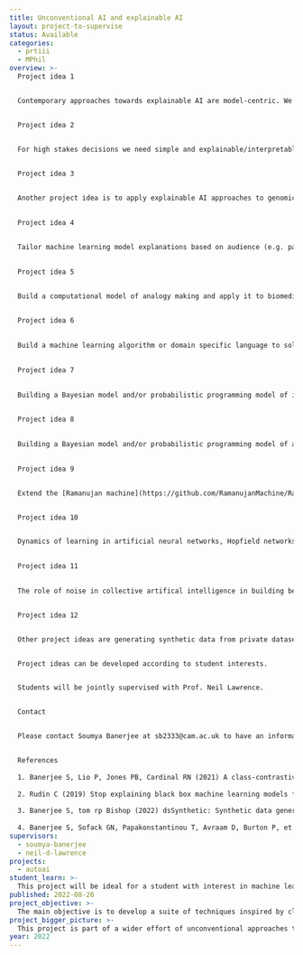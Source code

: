 ```yaml
---
title: Unconventional AI and explainable AI
layout: project-to-supervise
status: Available
categories:
  - prtiii
  - MPhil
overview: >-
  Project idea 1


  Contemporary approaches towards explainable AI are model-centric. We will use data-centric approaches to explain the complex interplay between data and models. This will build on published work [1]. This project will be ideal for a student with interest in machine learning and who has coding experience. 


  Project idea 2


  For high stakes decisions we need simple and explainable/interpretable models. This need is acute in the case of healthcare and social sciences like recidivism prediction [2]. In this project, we will build simple interpretable models that are surrogates for deep learning models. The student will look at publicly available data and synthetic data to generate surrogate models that are transparent and interpretable. The process of creating these surrogate interpretable models will be automated. This can also be partially based on published work [1]. The surrogate models can be decision trees (like CART) trained on the input and output of a deep learning model [1].   This can use R packages like party, rpart, partykit or other packages. This will lead to tools that automated the creation of surrogate interpretable models based on deep learning models in healthcare. 

  
  Project idea 3


  Another project idea is to apply explainable AI approaches to genomic data. This will be a machine learning and bioinformatics project. The student will develop explainable AI approaches for interpreting clusters in single-cell gene expression data. This work is part of the Accelerate Programme for Scientific Discovery which aims to democratize access to AI tools and apply AI to problems from diverse disciplines. The student will be part of a growing community of inter-disciplinary AI researchers at the University of Cambridge. 

  
  Project idea 4


  Tailor machine learning model explanations based on audience (e.g. patients, clinicians, farmers, etc.). Generate natural language explanations from machine learning model and tailor these natural language expplnanations based on unique background of listener.

  
  Project idea 5

 
  Build a computational model of analogy making and apply it to biomedical and genomic data. For other project ideas related to explainable AI see the following [page](https://github.com/neelsoumya/special_topics_unconventional_AI/). Broadly this will use concepts like analogies and stories to create new explainable AI methods. [Example 1](https://github.com/Tijl/ANASIME), [example 2](https://github.com/crazydonkey200/SMEPy), [example 3](https://github.com/fargonauts/copycat).


  Project idea 6

 
  Build a machine learning algorithm or domain specific language to solve the [Abstraction and Reasoning Corpus Challenge](https://github.com/fchollet/ARC). See also [here](https://blog.jovian.ai/finishing-2nd-in-kaggles-abstraction-and-reasoning-challenge-24e59c07b50a) and [here](https://github.com/alejandrodemiquel/ARC_Kaggle) . Domain specific languages may be required (as suggested by Chollet) like genetic algorithms and cellular automata

  
  Project idea 7

  
  Building a Bayesian model and/or probabilistic programming model of infection dynamics (like a SIR model) or an intra-cellular regulatory network [5]. This would apply a probabilistic programming model to infection data from different sources. This would be an explainable AI model for a complex model of a physical system. The project would involve building a model that would generate insights from these complex systems (an artificial model of human creativity).

  
  Project idea 8

  
  Building a Bayesian model and/or probabilistic programming model of a complex systems model like infection dynamics (SIR model) or an intra-cellular regulatory network [5]. This would involve building a qualitative process model for a physical system. This would be an explainable AI model for a complex model of a physical system. The project would involve building a model that would generate insights from these complex systems (an artificial model of human creativity).

  
  Project idea 9


  Extend the [Ramanujan machine](https://github.com/RamanujanMachine/RamanujanMachine) by applying it to other data or other dynamical systems or using another machine learning approach. This would be an artificial model of human creativity.


  Project idea 10


  Dynamics of learning in artificial neural networks, Hopfield networks, self organizing maps and neural gas.

  
  Project idea 11 

 
  The role of noise in collective artifical intelligence in building behaviour (altruism, co-operation, competition) and structures (structures to capture prey). This will use the multi-agent platform [MAgent](https://github.com/geek-ai/MAgent)


  Project idea 12


  Other project ideas are generating synthetic data from private datasets like data from electronic healthcare records data [3], other explanatory artificial intelligence (xAI) techniques, privacy preserving machine learning [4], documenting data and models, detecting concept drift, etc. 


  Project ideas can be developed according to student interests. 


  Students will be jointly supervised with Prof. Neil Lawrence.


  Contact


  Please contact Soumya Banerjee at sb2333@cam.ac.uk to have an informal chat. You can learn more about my work here: https://sites.google.com/site/neelsoumya 


  References 
  
  1. Banerjee S, Lio P, Jones PB, Cardinal RN (2021) A class-contrastive human-interpretable machine learning approach to predict mortality in severe mental illness. npj Schizophr 7: 1–13. 
  
  2. Rudin C (2019) Stop explaining black box machine learning models for high stakes decisions and use interpretable models instead. Nat Mach Intell 1: 206–215. 
  
  3. Banerjee S, tom rp Bishop (2022) dsSynthetic: Synthetic data generation for the DataSHIELD federated analysis system. BMC Res Notes 15: 230. 
  
  4. Banerjee S, Sofack GN, Papakonstantinou T, Avraam D, Burton P, et al. (2022) dsSurvival: Privacy preserving survival models for federated individual patient meta-analysis in DataSHIELD. BMC Res Notes 15: 197.
supervisors:
  - soumya-banerjee
  - neil-d-lawrence
projects:
  - autoai
student_learn: >-
  This project will be ideal for a student with interest in machine learning and who has coding experience. This work is part of the Accelerate Programme for Scientific Discovery which aims to democratize access to AI tools and apply AI to problems from diverse disciplines. The student will be part of a growing community of inter-disciplinary AI researchers at the University of Cambridge.
published: 2022-08-26
project_objective: >-
  The main objective is to develop a suite of techniques inspired by classical AI to inform explainable AI.
project_bigger_picture: >-
  This project is part of a wider effort of unconventional approaches to AI. 
year: 2022
---
```

